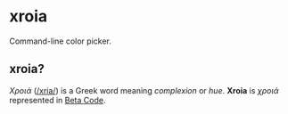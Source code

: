 # xroia

Command-line color picker.

<!-- more stuff goes here... -->

## xroia?

_Χροιά_ ([/xria/][greek ipa]) is a Greek word meaning _complexion_ or _hue_.
**Xroia** is _χροιά_ represented in [Beta Code][beta code].

<!-- references -->

[greek ipa]: https://en.wikipedia.org/wiki/Help:IPA/Greek
[beta code]: https://en.wikipedia.org/wiki/Beta_Code
